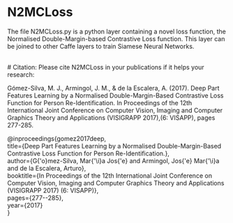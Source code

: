 # N2MCLoss
The file N2MCLoss.py is a python layer containing a novel loss function, the Normalised Double-Margin-based Contrastive Loss function.
This layer can be joined to other Caffe layers to train Siamese Neural Networks.



<br />
# Citation:
Please cite N2MCLoss in your publications if it helps your research:

Gómez-Silva, M. J., Armingol, J. M., & de la Escalera, A. (2017). Deep Part Features Learning by a Normalised Double-Margin-Based Contrastive Loss Function for Person Re-Identification. In Proceedings of the 12th International Joint Conference on Computer Vision, Imaging and Computer Graphics Theory and Applications (VISIGRAPP 2017),(6: VISAPP), pages 277-285.


@inproceedings{gomez2017deep,<br />
  title={Deep Part Features Learning by a Normalised Double-Margin-Based Contrastive Loss Function for Person Re-Identification.},<br />
  author={G{\'o}mez-Silva, Mar{\'\i}a Jos{\'e} and Armingol, Jos{\'e} Mar{\'\i}a and de la Escalera, Arturo},<br />
  booktitle={In Proceedings of the 12th International Joint Conference on Computer Vision, Imaging and Computer Graphics Theory and Applications (VISIGRAPP 2017) (6: VISAPP)},<br />
  pages={277--285},<br />
  year={2017}<br />
}
